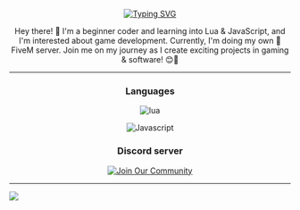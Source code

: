 <div align="center">
  
[![Typing SVG](https://readme-typing-svg.herokuapp.com?font=Fira+Code&size=30&pause=1000&color=fff&center=true&width=435&lines=rqc6)](https://git.io/typing-svg)

Hey there! :wave: I'm a beginner coder and learning into Lua & JavaScript, and I'm interested about game development. Currently, I'm doing my own :snail: FiveM server. Join me on my journey as I create exciting projects in gaming & software! :blush::rocket:

  
<hr />
  <h3 align="center">Languages</h3>
  <img alt="lua" src="https://img.shields.io/badge/Lua-2C2D72?style=for-the-badge&logo=lua&logoColor=white">
  
  </a> <img alt="Javascript" src="https://img.shields.io/badge/JavaScript-323330?style=for-the-badge&logo=javascript&logoColor=F7DF1E">
 

  </a>


### Discord server
<div style="text-align: center;">
  <a href="https://discord.gg/hYCXkrYnRb"> <img src="https://cdn.discordapp.com/attachments/1129879875461857354/1138501555956502577/dc.png" alt="Join Our Community"/>
  </a>
</div>


</div>


<hr /> 

<!DOCTYPE html>
<html lang="en">
<head>
    <meta charset="UTF-8">
    <meta name="viewport" content="width=device-width, initial-scale=1.0">
</head>
<body>
    <a href="https://github.com/rqc6">
        <img align="center" src="https://github-readme-stats.vercel.app/api?username=rqc6&show_icons=true&line_height=27&count_private=true&title_color=fff&text_color=000&icon_color=fff&bg_color=121212" />
    </a>
</body>
</html>
